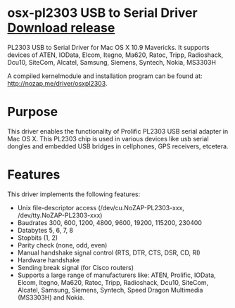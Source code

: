 # osx-pl2303 USB to Serial Driver [Download release](http://nozap.me/driver/osxpl2303)
PL2303 USB to Serial Driver for Mac OS X 10.9 Mavericks. It supports devices of ATEN, IOData, Elcom, Itegno, Ma620, Ratoc, Tripp, Radioshack, Dcu10, SiteCom, Alcatel, Samsung, Siemens, Syntech, Nokia, MS3303H

A compiled kernelmodule and installation program can be found at:
<http://nozap.me/driver/osxpl2303>.

# Purpose
This driver enables the functionality of Prolific PL2303 USB serial adapter in Mac OS X. This PL2303 chip is used in various devices like usb serial dongles and embedded USB bridges in cellphones, GPS receivers, etcetera. 

# Features
This driver implements the following features:
- Unix file-descriptor access (/dev/cu.NoZAP-PL2303-xxx, /dev/tty.NoZAP-PL2303-xxx)
- Baudrates 300, 600, 1200, 4800, 9600, 19200, 115200, 230400
- Databytes 5, 6, 7, 8
- Stopbits (1, 2)
- Parity check (none, odd, even)
- Manual handshake signal control (RTS, DTR, CTS, DSR, CD, RI)
- Hardware handshake
- Sending break signal (for Cisco routers)
- Supports a large range of manufacturers like: ATEN, Prolific, IOData, Elcom, Itegno, Ma620, Ratoc,
Tripp, Radioshack, Dcu10, SiteCom, Alcatel, Samsung, Siemens, Syntech, Speed Dragon Multimedia (MS3303H) and Nokia.





